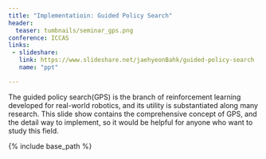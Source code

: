 ```yaml
---
title: "Implementatioin: Guided Policy Search"
header:
  teaser: tumbnails/seminar_gps.png
conference: ICCAS
links: 
 - slideshare: 
   link: https://www.slideshare.net/jaehyeonBahk/guided-policy-search
   name: "ppt"

---
```

The guided policy search(GPS) is the branch of reinforcement learning developed for real-world robotics, and its utility is substantiated along many research. This slide show contains the comprehensive concept of GPS, and the detail way to implement, so it would be helpful for anyone who want to study this field.

{% include base_path %}




